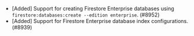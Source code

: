 - [Added] Support for creating Firestore Enterprise databases using `firestore:databases:create --edition enterprise`. (#8952)
- [Added] Support for Firestore Enterprise database index configurations. (#8939)